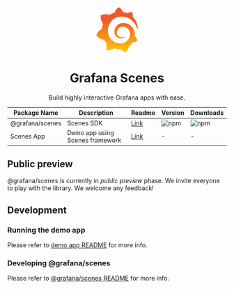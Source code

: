 <div align="center">
  <img
    src="./docusaurus/website/static/img/logo.svg"
    alt="Grafana Logo"
    width="100px"
    padding="40px"
  />
  <h1>Grafana Scenes</h1>
  <p>Build highly interactive Grafana apps with ease.</p>
</div>

| Package Name    | Description                     | Readme                                  | Version                                                            | Downloads                                             |
| --------------- | ------------------------------- | --------------------------------------- | ------------------------------------------------------------------ | ----------------------------------------------------- |
| @grafana/scenes | Scenes SDK                      | [Link](./packages/scenes/README.md)     | ![npm](https://img.shields.io/npm/v/@grafana/scenes?label=version) | ![npm](https://img.shields.io/npm/dw/@grafana/scenes) |
| Scenes App      | Demo app using Scenes framework | [Link](./packages/scenes-app/README.md) | -                                                                  | -                                                     |

## Public preview

@grafana/scenes is currently in _public preview_ phase. We invite everyone to play with the library. We welcome any feedback!

## Development

### Running the demo app

Please refer to [demo app README](./packages/scenes-app/README.md) for more info.

### Developing @grafana/scenes

Please refer to [@grafana/scenes README](./packages/scenes/README.md) for more info.
